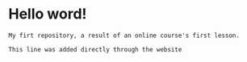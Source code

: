 # Hello word!
    My firt repository, a result of an online course's first lesson.
    
    This line was added directly through the website
